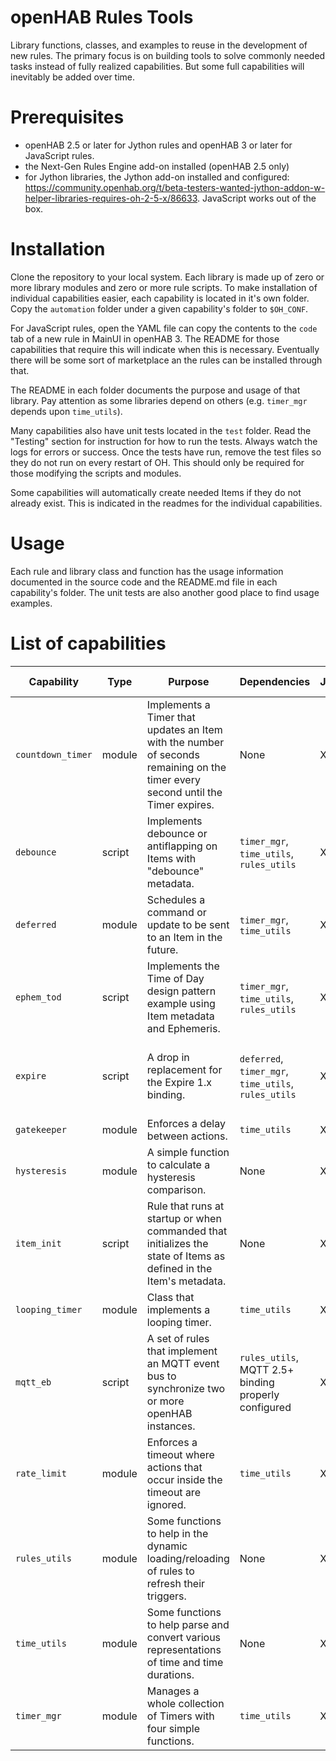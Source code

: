 # openHAB Rules Tools
Library functions, classes, and examples to reuse in the development of new rules.
The primary focus is on building tools to solve commonly needed tasks instead of fully realized capabilities.
But some full capabilities will inevitably be added over time.

# Prerequisites
- openHAB 2.5 or later for Jython rules and openHAB 3 or later for JavaScript rules.
- the Next-Gen Rules Engine add-on installed (openHAB 2.5 only)
- for Jython libraries, the Jython add-on installed and configured: https://community.openhab.org/t/beta-testers-wanted-jython-addon-w-helper-libraries-requires-oh-2-5-x/86633. JavaScript works out of the box.

# Installation
Clone the repository to your local system.
Each library is made up of zero or more library modules and zero or more rule scripts.
To make installation of individual capabilities easier, each capability is located in it's own folder.
Copy the `automation` folder under a given capability's folder to `$OH_CONF`.

For JavaScript rules, open the YAML file can copy the contents to the `code` tab of a new rule in MainUI in openHAB 3.
The README for those capabilities that require this will indicate when this is necessary.
Eventually there will be some sort of marketplace an the rules can be installed through that.

The README in each folder documents the purpose and usage of that library.
Pay attention as some libraries depend on others (e.g. `timer_mgr` depends upon `time_utils`).

Many capabilities also have unit tests located in the `test` folder.
Read the "Testing" section for instruction for how to run the tests.
Always watch the logs for errors or success.
Once the tests have run, remove the test files so they do not run on every restart of OH.
This should only be required for those modifying the scripts and modules.

Some capabilities will automatically create needed Items if they do not already exist.
This is indicated in the readmes for the individual capabilities.

# Usage
Each rule and library class and function has the usage information documented in the source code and the README.md file in each capability's folder.
The unit tests are also another good place to find usage examples.

# List of capabilities

Capability | Type | Purpose | Dependencies | Jython | JavaScript (JSONDB) | Notes
-|-|-|-|-|-|-
`countdown_timer` | module | Implements a Timer that updates an Item with the number of seconds remaining on the timer every second until the Timer expires. | None | X |  
`debounce` | script | Implements debounce or antiflapping on Items with "debounce" metadata. | `timer_mgr`, `time_utils`, `rules_utils` | X | X | JavaScript version does not require `rules_utils`
`deferred` | module | Schedules a command or update to be sent to an Item in the future. |  `timer_mgr`, `time_utils` | X | |
`ephem_tod` | script | Implements the Time of Day design pattern example using Item metadata and Ephemeris. | `timer_mgr`, `time_utils`, `rules_utils` | X | X | JavaScript version does not require `rules_utils`
`expire` | script | A drop in replacement for the Expire 1.x binding. | `deferred`, `timer_mgr`, `time_utils`, `rules_utils` | X | | Deprecated for openHAB 3, it will be part of the core.
`gatekeeper` | module | Enforces a delay between actions. | `time_utils` | X | |
`hysteresis` | module | A simple function to calculate a hysteresis comparison. | None | X | |
`item_init` | script | Rule that runs at startup or when commanded that initializes the state of Items as defined in the Item's metadata. | None | X | | Deprecated for openHAB 3, it's better to initialize Items from the UI
`looping_timer` | module | Class that implements a looping timer. | `time_utils` | X | |
`mqtt_eb` | script | A set of rules that implement an MQTT event bus to synchronize two or more openHAB instances. | `rules_utils`, MQTT 2.5+ binding properly configured | X | | For simple openHAB to openHAB connections use the new Remote openHAB binding
`rate_limit` | module | Enforces a timeout where actions that occur inside the timeout are ignored. | `time_utils` | X | |
`rules_utils` | module | Some functions to help in the dynamic loading/reloading of rules to refresh their triggers. | None | X | |
`time_utils` | module | Some functions to help parse and convert various representations of time and time durations. | None | X | X |
`timer_mgr` | module | Manages a whole collection of Timers with four simple functions. | `time_utils` | X | |
